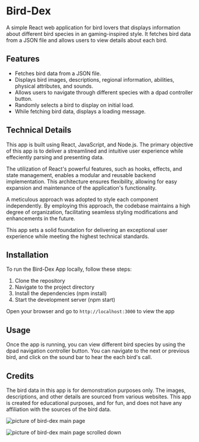<!-- [DEMO VIDEO]() -->

# Bird-Dex

A simple React web application for bird lovers that displays information about different bird species in an gaming-inspired style. It fetches bird data from a JSON file and allows users to view details about each bird.

## Features

- Fetches bird data from a JSON file.
- Displays bird images, descriptions, regional information, abilities, physical attributes, and sounds.
- Allows users to navigate through different species with a dpad controller button.
- Randomly selects a bird to display on initial load.
- While fetching bird data, displays a loading message.


## Technical Details

This app is built using React, JavaScript, and Node.js. The primary objective of this app is to deliver a streamlined and intuitive user experience while effeciently parsing and presenting data.

The utilization of React's powerful features, such as hooks, effects, and state management, enables a modular and reusable backend implementation. This architecture ensures flexibility, allowing for easy expansion and maintenance of the application's functionality. 

A meticulous approach was adopted to style each component independently. By employing this approach, the codebase maintains a high degree of organization, facilitating seamless styling modifications and enhancements in the future. 

This app sets a solid foundation for delivering an exceptional user experience while meeting the highest technical standards.

## Installation

To run the Bird-Dex App locally, follow these steps:
1. Clone the repository
2. Navigate to the project directory
3. Install the dependencies (npm install)
4. Start the development server (npm start)

Open your browser and go to `http://localhost:3000` to view the app

## Usage

Once the app is running, you can view different bird species by using the dpad navigation controller button. You can navigate to the next or previous bird, and click on the sound bar to hear the each bird's call.

## Credits

The bird data in this app is for demonstration purposes only. The images, descriptions, and other details are sourced from various websites. This app is created for educational purposes, and for fun, and does not have any affiliation with the sources of the bird data.

![picture of bird-dex main page](https://imgur.com/a/ffXFkma)

![picture of bird-dex main page scrolled down](https://imgur.com/IiwVi9t)